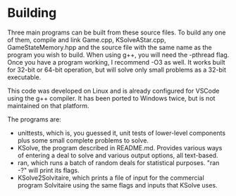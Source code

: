 # Building

Three main programs can be built from these source files.  To build any one of them,
compile and link Game.cpp, KSolveAStar.cpp, GameStateMemory.hpp and the source file 
with the same name as
the program you wish to build.  When using g++, you will need the -pthread flag.  Once you
have a program working, I recommend -O3 as well.  It works built for 32-bit or  64-bit operation,
but will solve only small problems as a 32-bit executable.

This code was developed on Linux and is already configured for VSCode using the g++ compiler.
It has been ported to Windows twice, but is not maintained on that platform.

The programs are:

* unittests, which is, you guessed it, unit tests of lower-level components plus some small complete problems to solve.
* KSolve, the program described in README.md.  Provides various ways of entering a deal to solve and various output options, all text-based.
* ran, which runs a batch of random deals for statistical purposes.  "ran -?" will print its flags.
* KSolve2Solvitaire, which prints a file of input for the commercial program Solvitaire using the same flags and inputs
that KSolve uses.
